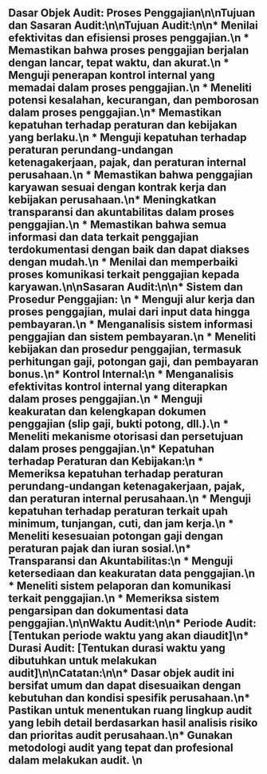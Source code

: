 ## Dasar Objek Audit: Proses Penggajian\n\n**Tujuan dan Sasaran Audit:**\n\n**Tujuan Audit:**\n\n* **Menilai efektivitas dan efisiensi proses penggajian.**\n  *  Memastikan bahwa proses penggajian berjalan dengan lancar, tepat waktu, dan akurat.\n  *  Menguji penerapan kontrol internal yang memadai dalam proses penggajian.\n  *  Meneliti potensi kesalahan, kecurangan, dan pemborosan dalam proses penggajian.\n* **Memastikan kepatuhan terhadap peraturan dan kebijakan yang berlaku.**\n  *  Menguji kepatuhan terhadap peraturan perundang-undangan ketenagakerjaan, pajak, dan peraturan internal perusahaan.\n  *  Memastikan bahwa penggajian karyawan sesuai dengan kontrak kerja dan kebijakan perusahaan.\n* **Meningkatkan transparansi dan akuntabilitas dalam proses penggajian.**\n  *  Memastikan bahwa semua informasi dan data terkait penggajian terdokumentasi dengan baik dan dapat diakses dengan mudah.\n  *  Menilai dan memperbaiki proses komunikasi terkait penggajian kepada karyawan.\n\n**Sasaran Audit:**\n\n* **Sistem dan Prosedur Penggajian:** \n    *  Menguji alur kerja dan proses penggajian, mulai dari input data hingga pembayaran.\n    *  Menganalisis sistem informasi penggajian dan sistem pembayaran.\n    *  Meneliti kebijakan dan prosedur penggajian, termasuk perhitungan gaji, potongan gaji, dan pembayaran bonus.\n* **Kontrol Internal:**\n    *  Menganalisis efektivitas kontrol internal yang diterapkan dalam proses penggajian.\n    *  Menguji keakuratan dan kelengkapan dokumen penggajian (slip gaji, bukti potong, dll.).\n    *  Meneliti mekanisme otorisasi dan persetujuan dalam proses penggajian.\n* **Kepatuhan terhadap Peraturan dan Kebijakan:**\n    *  Memeriksa kepatuhan terhadap peraturan perundang-undangan ketenagakerjaan, pajak, dan peraturan internal perusahaan.\n    *  Menguji kepatuhan terhadap peraturan terkait upah minimum, tunjangan, cuti, dan jam kerja.\n    *  Meneliti kesesuaian potongan gaji dengan peraturan pajak dan iuran sosial.\n* **Transparansi dan Akuntabilitas:**\n    *  Menguji ketersediaan dan keakuratan data penggajian.\n    *  Meneliti sistem pelaporan dan komunikasi terkait penggajian.\n    *  Memeriksa sistem pengarsipan dan dokumentasi data penggajian.\n\n**Waktu Audit:**\n\n* **Periode Audit:** [Tentukan periode waktu yang akan diaudit]\n* **Durasi Audit:** [Tentukan durasi waktu yang dibutuhkan untuk melakukan audit]\n\n**Catatan:**\n\n* Dasar objek audit ini bersifat umum dan dapat disesuaikan dengan kebutuhan dan kondisi spesifik perusahaan.\n* Pastikan untuk menentukan ruang lingkup audit yang lebih detail berdasarkan hasil analisis risiko dan prioritas audit perusahaan.\n* Gunakan metodologi audit yang tepat dan profesional dalam melakukan audit. \n
